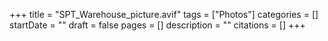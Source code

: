 +++
title = "SPT_Warehouse_picture.avif"
tags = ["Photos"]
categories = []
startDate = ""
draft = false
pages = []
description = ""
citations = []
+++
